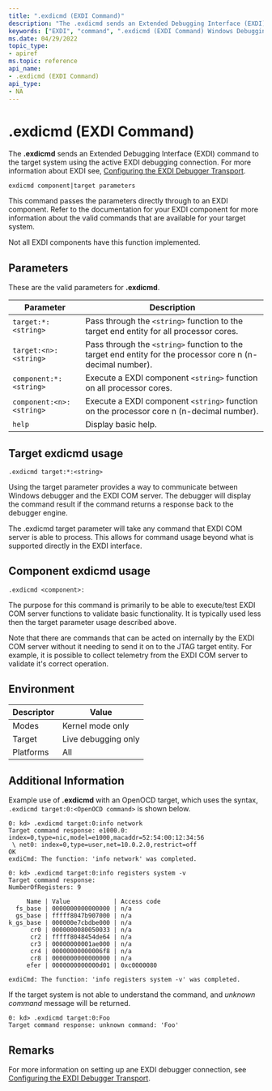 ```yaml
---
title: ".exdicmd (EXDI Command)"
description: "The .exdicmd sends an Extended Debugging Interface (EXDI) command to the target system using the active EXDI debugging connection."
keywords: ["EXDI", "command", ".exdicmd (EXDI Command) Windows Debugging"]
ms.date: 04/29/2022
topic_type:
- apiref
ms.topic: reference
api_name:
- .exdicmd (EXDI Command)
api_type:
- NA
---
```


# .exdicmd (EXDI Command)

The **.exdicmd** sends an Extended Debugging Interface (EXDI) command to the target system using the active EXDI debugging connection. For more information about EXDI see, [Configuring the EXDI Debugger Transport](../debugger/configuring-the-exdi-debugger-transport.md).

```dbgcmd
exdicmd component|target parameters
```

This command passes the parameters directly through to an EXDI component. Refer to the documentation for your EXDI component for more information about the valid commands that are available for your target system.

Not all EXDI components have this function implemented.

## Parameters

These are the valid parameters for **.exdicmd**.

| Parameter      |  Description   |
|-----------|---------------------|
`target:*:<string>`   |         Pass through the `<string>` function to the target end entity for all processor cores.
`target:<n>:<string>`  |        Pass through the `<string>` function to the target end entity for the processor core n (n-decimal number).
`component:*:<string>`   |      Execute a EXDI component `<string>` function on all processor cores.
`component:<n>:<string>`   |    Execute a EXDI component `<string>` function on the processor core n (n-decimal number).
`help`       |                  Display basic help.

## Target exdicmd usage

`.exdicmd target:*:<string>` 

Using the target parameter provides a way to communicate between Windows debugger and the EXDI COM server. The debugger will display the command result if the command returns a response back to the debugger engine.

The .exdicmd target parameter will take any command that EXDI COM server is able to process. This allows for command usage beyond what is supported directly in the EXDI interface.

## Component exdicmd usage

`.exdicmd <component>:`

The purpose for this command is primarily to be able to execute/test EXDI COM server functions to validate basic functionality. It is typically used less then the target parameter usage described above.

Note that there are commands that can be acted on internally by the EXDI COM server without it needing to send it on to the JTAG target entity. For example, it is possible to collect telemetry from the EXDI COM server to validate it's correct operation.

## Environment

| Descriptor | Value               |
|------------|---------------------|
| Modes      | Kernel mode only    |
| Target     | Live debugging only |
| Platforms  | All                 |

## Additional Information

Example use of **.exdicmd** with an OpenOCD target, which uses the syntax, `.exdicmd target:0:<OpenOCD command>` is shown below.

```dbgcmd
0: kd> .exdicmd target:0:info network
Target command response: e1000.0: index=0,type=nic,model=e1000,macaddr=52:54:00:12:34:56
 \ net0: index=0,type=user,net=10.0.2.0,restrict=off
OK
exdiCmd: The function: 'info network' was completed.
```

```dbgcmd
0: kd> .exdicmd target:0:info registers system -v
Target command response: 
NumberOfRegisters: 9

     Name | Value            | Access code
  fs_base | 0000000000000000 | n/a    
  gs_base | fffff8047b907000 | n/a    
k_gs_base | 000000e7cbdbe000 | n/a    
      cr0 | 0000000080050033 | n/a    
      cr2 | fffff8048454de64 | n/a    
      cr3 | 00000000001ae000 | n/a    
      cr4 | 00000000000006f8 | n/a    
      cr8 | 0000000000000000 | n/a    
     efer | 0000000000000d01 | 0xc0000080

exdiCmd: The function: 'info registers system -v' was completed.
```

If the target system is not able to understand the command, and *unknown command* message will be returned.

```dbgcmd
0: kd> .exdicmd target:0:Foo
Target command response: unknown command: 'Foo'
```

## Remarks

For more information on setting up ane EXDI debugger connection, see [Configuring the EXDI Debugger Transport](../debugger/configuring-the-exdi-debugger-transport.md).

